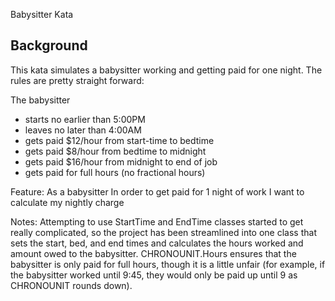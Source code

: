 Babysitter Kata

Background
----------
This kata simulates a babysitter working and getting paid for one night.  The rules are pretty straight forward:

The babysitter 
- starts no earlier than 5:00PM
- leaves no later than 4:00AM
- gets paid $12/hour from start-time to bedtime
- gets paid $8/hour from bedtime to midnight
- gets paid $16/hour from midnight to end of job
- gets paid for full hours (no fractional hours)


Feature:
As a babysitter
In order to get paid for 1 night of work
I want to calculate my nightly charge

Notes:
Attempting to use StartTime and EndTime classes started to get really complicated, so the project has been streamlined into one class that sets the start, bed, and end times and calculates the hours worked and amount owed to the babysitter. CHRONOUNIT.Hours ensures that the babysitter is only paid for full hours, though it is a little unfair (for example, if the babysitter worked until 9:45, they would only be paid up until 9 as CHRONOUNIT rounds down).

